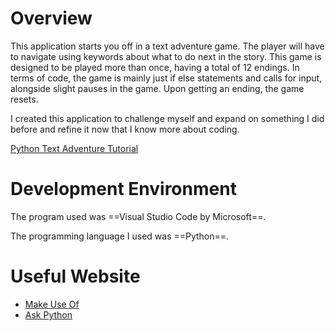 # Overview

This application starts you off in a text adventure game. The player will have to navigate using keywords about what to do next in the story. This game is designed to be played more than once, having a total of 12 endings. In terms of code, the game is mainly just if else statements and calls for input, alongside slight pauses in the game. Upon getting an ending, the game resets.

I created this application to challenge myself and expand on something I did before and refine it now that I know more about coding.

[Python Text Adventure Tutorial](https://youtu.be/d2C47Go87N8)

# Development Environment

The program used was ==Visual Studio Code by Microsoft==.

The programming language I used was ==Python==.

# Useful Website

* [Make Use Of](https://www.makeuseof.com/python-text-adventure-game-create/)
* [Ask Python](https://www.askpython.com/python/text-based-adventure-game)